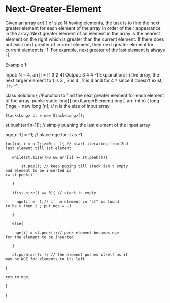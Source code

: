 # Next-Greater-Element
Given an array arr[ ] of size N having elements, the task is to find the next greater element for each element of the array in order of their appearance in the array.
Next greater element of an element in the array is the nearest element on the right which is greater than the current element.
If there does not exist next greater of current element, then next greater element for current element is -1. For example, next greater of the last element is always -1.

Example 1:

Input: 
N = 4, arr[] = [1 3 2 4]
Output:
3 4 4 -1
Explanation:
In the array, the next larger element 
to 1 is 3 , 3 is 4 , 2 is 4 and for 4 ? 
since it doesn't exist, it is -1.

class Solution
{
    //Function to find the next greater element for each element of the array.
    public static long[] nextLargerElement(long[] arr, int n)
    {    long []nge = new long [n]; // n is the size of input                                                      array

    

    Stack<Long> st = new Stack<Long>();

    

  st.push(arr[n-1]); // simply pushing the last element                                  of the input array

  nge[n-1] = -1; // place nge for it as -1

    

    for(int i = n-2;i>=0;i--){ // start iterating from 2nd                                                  last element till 1st element

       while(st.size()>0 && arr[i] >= st.peek()){

           st.pop(); // keep poping till stack isn't empty                                and element to be inserted is                                         >= st.peek()

       } 

       if(st.size() == 0){ // stack is empty

         nge[i] = -1;// if no element in "st" is found                                          to be > then i ; put nge = -1

       }

       else{

        nge[i] = st.peek();// peek element becomes nge                                         for the element to be inserted

       }

       st.push(arr[i]); // the element pushes itself as it                                may be NGE for elements to its left 

    }

    return nge;

    } 

}
